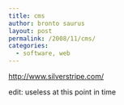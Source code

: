 ```yaml
---
title: cms
author: bronto saurus
layout: post
permalink: /2008/11/cms/
categories:
  - software, web
---
```

<a href="http://www.silverstripe.com/" target="_blank" >http://www.silverstripe.com/</a>

edit: useless at this point in time